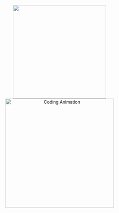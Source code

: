 <div id="header" align="center">
  <img src="https://i.giphy.com/media/v1.Y2lkPTc5MGI3NjExZDE1YTlzMXZ1bjVlemNwNHdsYTNhOGRyamY0NzU5Y3V2Y2x1MmU2YyZlcD12MV9pbnRlcm5hbF9naWZfYnlfaWQmY3Q9Zw/fmMdxlVwsCmTtA4V6a/giphy.gif" width="300"/>
   <img src="https://i.imgur.com/1RsDbpf.gif" width="350" alt="Coding Animation">
</div>

